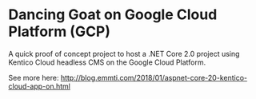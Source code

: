 ﻿# Dancing Goat on Google Cloud Platform (GCP)

A quick proof of concept project to host a .NET Core 2.0 project using Kentico Cloud headless CMS on the Google Cloud Platform.

See more here: http://blog.emmti.com/2018/01/aspnet-core-20-kentico-cloud-app-on.html
